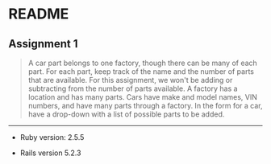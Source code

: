 # README

## Assignment 1

>A car part belongs to one factory, though there can be many of each part. For each part, keep track of the name and
the number of parts that are available. For this assignment, we won't be adding or subtracting from the number of parts
available.
A factory has a location and has many parts.
Cars have make and model names, VIN numbers, and have many parts through a factory.
In the form for a car, have a drop-down with a list of possible parts to be added.

---

* Ruby version: 2.5.5

* Rails version 5.2.3
